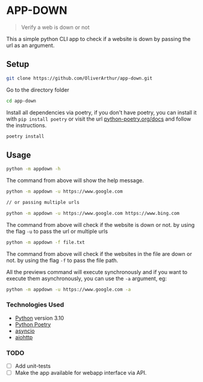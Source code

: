 # APP-DOWN

> Verify a web is down or not

This a simple python CLI app to check if a website is down by passing the url as an argument.

## Setup

```sh
git clone https://github.com/OliverArthur/app-down.git
```

Go to the directory folder

```sh
cd app-down
```

Install all dependencies via poetry, if you don't have poetry, you can install it with `pip install poetry` or visit the url [python-poetry.org/docs](https://python-poetry.org/docs/) and follow the instructions.

```sh
poetry install
```

## Usage

```sh
python -m appdown -h
```

The command from above will show the help message.

```sh
python -m appdown -u https://www.google.com

// or passing multiple urls

python -m appdown -u https://www.google.com https://www.bing.com
```

The command from above will check if the website is down or not. by using the flag `-u` to pass the url or multiple urls

```sh
python -m appdown -f file.txt
```

The command from above will check if the websites in the file are down or not. by using the flag `-f` to pass the file path.

All the previews command will execute synchronously and if you want to execute them asynchronously, you can use the `-a` argument, eg:

```sh
python -m appdown -u https://www.google.com -a
```

### Technologies Used

- [Python](https://www.python.org/) version 3.10
- [Python Poetry](https://python-poetry.org/)
- [asyncio](https://docs.python.org/3/library/asyncio.html)
- [aiohttp](https://aiohttp.readthedocs.io/en/stable/)

### TODO

- [ ] Add unit-tests
- [ ] Make the app available for webapp interface via API.
